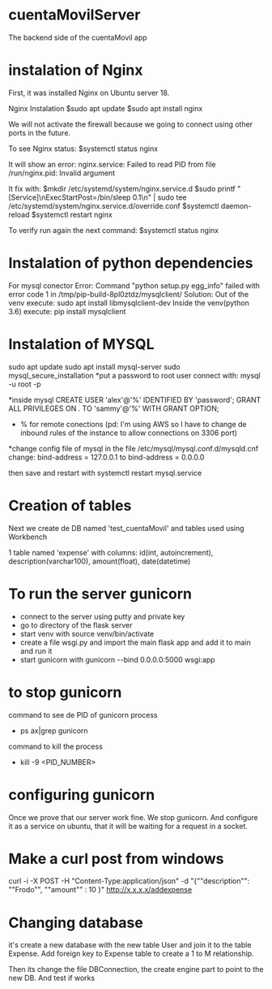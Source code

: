 # cuentaMovilServer
The backend side of the cuentaMovil app

# instalation of Nginx
First, it was installed Nginx on Ubuntu server 18.

Nginx Instalation
$sudo apt update
$sudo apt install nginx

We will not activate the firewall because we going to connect using other ports in the future.

To see Nginx status:
$systemctl status nginx

It will show an error:
nginx.service: Failed to read PID from file /run/nginx.pid: Invalid argument

It fix with:
$mkdir /etc/systemd/system/nginx.service.d
$sudo printf "[Service]\nExecStartPost=/bin/sleep 0.1\n" | sudo tee /etc/systemd/system/nginx.service.d/override.conf
$systemctl daemon-reload
$systemctl restart nginx

To verify run again the next command:
$systemctl status nginx

# Instalation of python dependencies
For mysql conector
Error: 
Command "python setup.py egg_info" failed with error code 1 in /tmp/pip-build-8pl0ztdz/mysqlclient/
Solution:
Out of the venv execute:
sudo apt install libmysqlclient-dev
Inside the venv(python 3.6) execute:
pip install mysqlclient

# Instalation of MYSQL
sudo apt update
sudo apt install mysql-server
sudo mysql_secure_installation
*put a password to root user
connect with:
mysql -u root -p

*inside mysql
CREATE USER 'alex'@'%' IDENTIFIED BY 'password';
GRANT ALL PRIVILEGES ON *.* TO 'sammy'@'%' WITH GRANT OPTION;
* % for remote conections
(pd: I'm using AWS so I have to change de inbound rules of the instance to allow connections on 3306 port)

*change config file of mysql
in the file /etc/mysql/mysql.conf.d/mysqld.cnf change:
bind-address =  127.0.0.1
to 
bind-address =  0.0.0.0

then save and restart with
systemctl restart mysql.service

# Creation of tables
Next we create de DB named 'test_cuentaMovil' and tables used using Workbench

1 table named 'expense' with columns: id(int, autoincrement), description(varchar100), amount(float), date(datetime)

# To run the server gunicorn
* connect to the server using putty and private key
* go to directory of the flask server
* start venv with source venv/bin/activate
* create a file wsgi.py and import the main flask app and add it to main and run it
* start gunicorn with gunicorn --bind 0.0.0.0:5000 wsgi:app

# to stop gunicorn
command to see de PID of gunicorn process
* ps ax|grep gunicorn

command to kill the process
* kill -9 <PID_NUMBER>

# configuring gunicorn
Once we prove that our server work fine. We stop gunicorn.
And configure it as a service on ubuntu, that it will be waiting for a request in a socket.

# Make a curl post from windows
curl -i -X POST -H "Content-Type:application/json" -d "{""description"": ""Frodo"",  ""amount"" : 10 }" http://x.x.x.x/addexpense

# Changing database
it's create a new database with the new table User and join it to the table Expense. Add foreign key to Expense table to create a 1 to M relationship.

Then its change the file DBConnection, the create engine part to point to the new DB. And test if works
